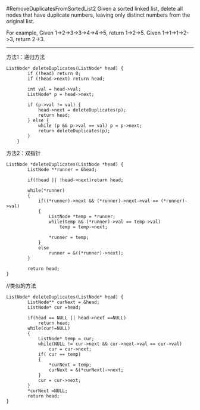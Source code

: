 #RemoveDuplicatesFromSortedList2
Given a sorted linked list, delete all nodes that have duplicate numbers, leaving only distinct numbers 
from the original list.

For example,
Given 1->2->3->3->4->4->5, return 1->2->5.
Given 1->1->1->2->3, return 2->3.


---

方法1：递归方法

```
ListNode* deleteDuplicates(ListNode* head) {
        if (!head) return 0;
        if (!head->next) return head;

        int val = head->val;
        ListNode* p = head->next;

        if (p->val != val) {
            head->next = deleteDuplicates(p);
            return head;
        } else {
            while (p && p->val == val) p = p->next;
            return deleteDuplicates(p);
        }
    }
```

方法2：双指针
```
ListNode *deleteDuplicates(ListNode *head) {
        ListNode **runner = &head;

        if(!head || !head->next)return head;

        while(*runner)
        {
            if((*runner)->next && (*runner)->next->val == (*runner)->val)
            {
                ListNode *temp = *runner;
                while(temp && (*runner)->val == temp->val)
                    temp = temp->next;

                *runner = temp;
            }
            else
                runner = &((*runner)->next);
        }

        return head;
}
```

//类似的方法
```
ListNode* deleteDuplicates(ListNode* head) {
        ListNode** curNext = &head;
        ListNode* cur =head;
        
        if(head == NULL || head->next ==NULL)
            return head;
        while(cur!=NULL)
        {
            ListNode* temp = cur;
            while(NULL != cur->next && cur->next->val == cur->val)
                cur = cur->next;
            if( cur == temp)
            {
                *curNext = temp;
                curNext = &(*curNext)->next;
            }
            cur = cur->next;
        }
        *curNext =NULL;
        return head;
}
```
